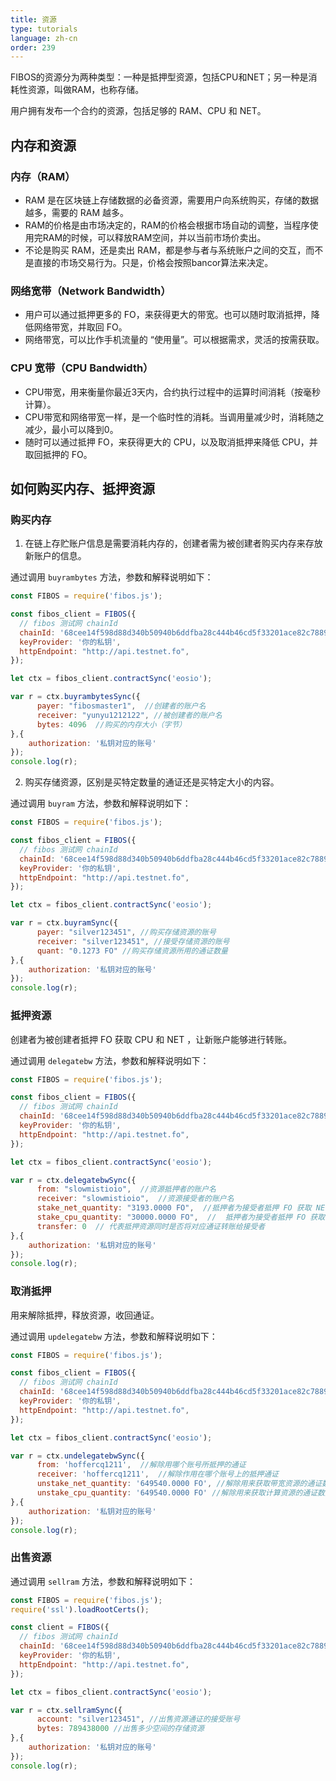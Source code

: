 ```yaml
---
title: 资源
type: tutorials
language: zh-cn
order: 239
---
```


FIBOS的资源分为两种类型：一种是抵押型资源，包括CPU和NET；另一种是消耗性资源，叫做RAM，也称存储。

用户拥有发布一个合约的资源，包括足够的 RAM、CPU 和 NET。

## 内存和资源

### 内存（RAM）

- RAM 是在区块链上存储数据的必备资源，需要用户向系统购买，存储的数据越多，需要的 RAM 越多。
- RAM的价格是由市场决定的，RAM的价格会根据市场自动的调整，当程序使用完RAM的时候，可以释放RAM空间，并以当前市场价卖出。
- 不论是购买 RAM，还是卖出 RAM，都是参与者与系统账户之间的交互，而不是直接的市场交易行为。只是，价格会按照bancor算法来决定。

### 网络宽带（Network Bandwidth）

- 用户可以通过抵押更多的 FO，来获得更大的带宽。也可以随时取消抵押，降低网络带宽，并取回 FO。
- 网络带宽，可以比作手机流量的 “使用量”。可以根据需求，灵活的按需获取。

### CPU 宽带（CPU Bandwidth）

- CPU带宽，用来衡量你最近3天内，合约执行过程中的运算时间消耗（按毫秒计算）。
- CPU带宽和网络带宽一样，是一个临时性的消耗。当调用量减少时，消耗随之减少，最小可以降到0。
- 随时可以通过抵押 FO，来获得更大的 CPU，以及取消抵押来降低 CPU，并取回抵押的 FO。



## 如何购买内存、抵押资源

### 购买内存

1. 在链上存贮账户信息是需要消耗内存的，创建者需为被创建者购买内存来存放新账户的信息。

通过调用 `buyrambytes` 方法，参数和解释说明如下：

```javascript
const FIBOS = require('fibos.js');

const fibos_client = FIBOS({
  // fibos 测试网 chainId
  chainId: '68cee14f598d88d340b50940b6ddfba28c444b46cd5f33201ace82c78896793a',
  keyProvider: '你的私钥',
  httpEndpoint: "http://api.testnet.fo",
});

let ctx = fibos_client.contractSync('eosio');

var r = ctx.buyrambytesSync({
      payer: "fibosmaster1",  //创建者的账户名
      receiver: "yunyu1212122", //被创建者的账户名
      bytes: 4096  //购买的内存大小（字节）
},{
    authorization: '私钥对应的账号' 
});
console.log(r);
```

2. 购买存储资源，区别是买特定数量的通证还是买特定大小的内容。

通过调用 `buyram` 方法，参数和解释说明如下：

```javascript
const FIBOS = require('fibos.js');

const fibos_client = FIBOS({
  // fibos 测试网 chainId
  chainId: '68cee14f598d88d340b50940b6ddfba28c444b46cd5f33201ace82c78896793a',
  keyProvider: '你的私钥',
  httpEndpoint: "http://api.testnet.fo",
});

let ctx = fibos_client.contractSync('eosio');

var r = ctx.buyramSync({
      payer: "silver123451", //购买存储资源的账号
      receiver: "silver123451", //接受存储资源的账号
      quant: "0.1273 FO" //购买存储资源所用的通证数量
},{
    authorization: '私钥对应的账号' 
});
console.log(r);
```



### 抵押资源

创建者为被创建者抵押 FO 获取 CPU 和 NET ，让新账户能够进行转账。

通过调用 `delegatebw` 方法，参数和解释说明如下：

```javascript
const FIBOS = require('fibos.js');

const fibos_client = FIBOS({
  // fibos 测试网 chainId
  chainId: '68cee14f598d88d340b50940b6ddfba28c444b46cd5f33201ace82c78896793a',
  keyProvider: '你的私钥',
  httpEndpoint: "http://api.testnet.fo",
});

let ctx = fibos_client.contractSync('eosio');

var r = ctx.delegatebwSync({
      from: "slowmistioio",  //资源抵押者的账户名
      receiver: "slowmistioio",  //资源接受者的账户名
      stake_net_quantity: "3193.0000 FO",  //抵押者为接受者抵押 FO 获取 NET
      stake_cpu_quantity: "30000.0000 FO",  //  抵押者为接受者抵押 FO 获取 CPU
      transfer: 0  // 代表抵押资源同时是否将对应通证转账给接受者
},{
    authorization: '私钥对应的账号' 
});
console.log(r);
```



### 取消抵押

用来解除抵押，释放资源，收回通证。

通过调用 `updelegatebw` 方法，参数和解释说明如下：

```javascript
const FIBOS = require('fibos.js');

const fibos_client = FIBOS({
  // fibos 测试网 chainId
  chainId: '68cee14f598d88d340b50940b6ddfba28c444b46cd5f33201ace82c78896793a',
  keyProvider: '你的私钥',
  httpEndpoint: "http://api.testnet.fo",
});

let ctx = fibos_client.contractSync('eosio');

var r = ctx.undelegatebwSync({
      from: 'hoffercq1211',  //解除用哪个账号所抵押的通证
      receiver: 'hoffercq1211',  //解除作用在哪个账号上的抵押通证
      unstake_net_quantity: '649540.0000 FO', //解除用来获取带宽资源的通证数量
      unstake_cpu_quantity: '649540.0000 FO' //解除用来获取计算资源的通证数量
},{
    authorization: '私钥对应的账号' 
});
console.log(r);
```



### 出售资源

通过调用 `sellram` 方法，参数和解释说明如下：

```javascript
const FIBOS = require('fibos.js');
require('ssl').loadRootCerts();

const client = FIBOS({
  // fibos 测试网 chainId
  chainId: '68cee14f598d88d340b50940b6ddfba28c444b46cd5f33201ace82c78896793a',
  keyProvider: '你的私钥',
  httpEndpoint: "http://api.testnet.fo",
});

let ctx = fibos_client.contractSync('eosio');

var r = ctx.sellramSync({
      account: "silver123451", //出售资源通证的接受账号
      bytes: 789438000 //出售多少空间的存储资源
},{
    authorization: '私钥对应的账号' 
});
console.log(r);
```
